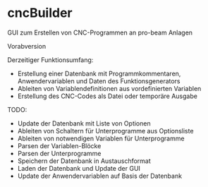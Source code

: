 # cncBuilder
GUI zum Erstellen von CNC-Programmen an pro-beam Anlagen

Vorabversion

Derzeitiger Funktionsumfang: 
- Erstellung einer Datenbank mit Programmkommentaren, Anwendervariablen und Daten des Funktionsgenerators
- Ableiten von Variablendefinitionen aus vordefinierten Variablen
- Erstellung des CNC-Codes als Datei oder temporäre Ausgabe


TODO: 
- Update der Datenbank mit Liste von Optionen
- Ableiten von Schaltern für Unterprogramme aus Optionsliste
- Ableiten von notwendigen Variablen für Unterprogramme
- Parsen der Variablen-Blöcke
- Parsen der Unterprogramme
- Speichern der Datenbank in Austauschformat
- Laden der Datenbank und Update der GUI
- Update der Anwendervariablen auf Basis der Datenbank
